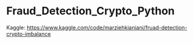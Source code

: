 # Fraud_Detection_Crypto_Python
Kaggle: https://www.kaggle.com/code/marziehkianiani/fruad-detection-crypto-imbalance
